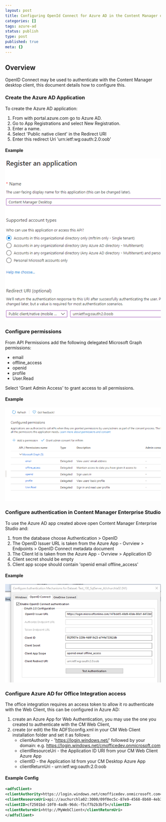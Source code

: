 ```yaml
---
layout: post
title: Configuring OpenId Connect for Azure AD in the Content Manager desktop client
categories: []
tags: azure-ad
status: publish
type: post
published: true
meta: {}
---
```


## Overview

OpenID Connect may be used to authenticate with the Content Manager desktop client, this document details how to configure this.

### Create the Azure AD Application

To create the Azure AD application:

1. From with portal.azure.com go to Azure AD.
1. Go to App Registrations and select New Registration.
1. Enter a name.
1. Select 'Public native client' in the Redirect URI
1. Enter this redirect Uri 'urn:ietf:wg:oauth:2.0:oob'


#### Example

![](/images/azuread_app_desktop_1.png)

### Configure permissions

From API Permissions add the following delegated Microsoft Graph permissions:
 * email
 * offline_access
 * openid
 * profile
 * User.Read
 
 Select 'Grant Admin Access' to grant access to all permissions.

#### Example

![](/images/azuread_app_desktop_2.png)

### Configure authentication in Content Manager Enterprise Studio

To use the Azure AD app created above open Content Manager Enterprise Studio and:
1. from the database choose Authentication > OpenID
1. The OpenID Issuer URL is taken from the Azure App - Ovrview > Endpoints > OpenID Connect metadata document
1. The Client Id is taken from the Azure App - Ovrview > Application ID
1. Client secret should be empty
1. Client app scope should contain 'openid email offline_access'



#### Example

![](/images/azuread_app_desktop_3.png)

### Configure Azure AD for Office Integration access

The office integration requires an access token to allow it ro authenticate with the Web Client, this can be configured in Azure AD:

1. create an Azure App for Web Authentication, you may use the one you created to authenticate with the CM Web Client,
1. create (or edit) the file ADFS\config.xml in your CM Web Client installation folder and set it as follows:
   * clientAuthority - 'https://login.windows.net/' followed by your domain: e.g. https://login.windows.net/cmofficedev.onmicrosoft.com
   * clientResourceUri - the Application ID URI from your CM Web Client Azure App
   * clientID - the Application Id from your CM Desktop Azure App
   * clientReturnUri - urn:ietf:wg:oauth:2.0:oob

#### Example Config

```xml
<adfsClient>
<clientAuthority>https://login.windows.net/cmofficedev.onmicrosoft.com</clientAuthority>
<clientResourceUri>api://auchurchla02:3000/09f0ec5c-87e9-4568-8b60-4eb3e20de75e</clientResourceUri>
<clientID>cf2501bd-10f0-4ad6-96dc-f5cf7b2b3bf5</clientID>
<clientReturnUri>http://MyWebClient</clientReturnUri>
</adfsClient>
```